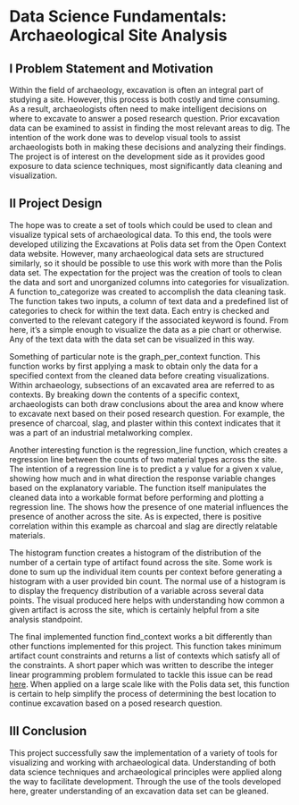 # Data Science Fundamentals: Archaeological Site Analysis

## I Problem Statement and Motivation

Within the field of archaeology, excavation is often an integral part of studying a site. However, this process is both costly and time consuming. 
As a result, archaeologists often need to make intelligent decisions on where to excavate to answer a posed research question. Prior excavation data 
can be examined to assist in finding the most relevant areas to dig. The intention of the work done was to develop visual tools to assist archaeologists 
both in making these decisions and analyzing their findings. The project is of interest on the development side as it provides good exposure to data science 
techniques, most significantly data cleaning and visualization. 

## II Project Design

The hope was to create a set of tools which could be used to clean and visualize typical sets of archaeological data. To this end, the tools were developed utilizing 
the Excavations at Polis data set from the Open Context data website. However, many archaeological data sets are structured similarly, so it should be possible to use 
this work with more than the Polis data set. The expectation for the project was the creation of tools to clean the data and sort and unorganized columns into categories 
for visualization. A function to_categorize was created to accomplish the data cleaning task. The function takes two inputs, a column of text data and a predefined list 
of categories to check for within the text data. Each entry is checked and converted to the relevant category if the associated keyword is found. From here, it’s a 
simple enough to visualize the data as a pie chart or otherwise. Any of the text data with the data set can be visualized in this way. 

Something of particular note is the graph_per_context function. This function works by first applying a mask to obtain only the data for a specified context from the 
cleaned data before creating visualizations. Within archaeology, subsections of an excavated area are referred to as contexts. By breaking down the contents of a 
specific context, archaeologists can both draw conclusions about the area and know where to excavate next based on their posed research question. For example, the 
presence of charcoal, slag, and plaster within this context indicates that it was a part of an industrial metalworking complex.

Another interesting function is the regression_line function, which creates a regression line between the counts of two material types across the site. The intention 
of a regression line is to predict a y value for a given x value, showing how much and in what direction the response variable changes based on the explanatory variable. 
The function itself manipulates the cleaned data into a workable format before performing and plotting a regression line. The shows how the presence of one material 
influences the presence of another across the site. As is expected, there is positive correlation within this example as charcoal and slag are directly relatable 
materials.

The histogram function creates a histogram of the distribution of the number of a certain type of artifact found across the site. Some work is done to sum up the 
individual item counts per context before generating a histogram with a user provided bin count. The normal use of a histogram is to display the frequency distribution 
of a variable across several data points. The visual produced here helps with understanding how common a given artifact is across the site, which is certainly helpful 
from a site analysis standpoint.

The final implemented function find_context works a bit differently than other functions implemented for this project. This function takes minimum artifact count constraints 
and returns a list of contexts which satisfy all of the constraints. A short paper which was written to describe the integer linear programming problem formulated to 
tackle this issue can be read [here](https://medium.com/@panarom/selecting-an-archaeological-context-using-integer-linear-programming-8f60cf7a405d). When applied on a large scale like with the Polis data set, this function is certain to help simplify the process of determining 
the best location to continue excavation based on a posed research question.

## III Conclusion
This project successfully saw the implementation of a variety of tools for visualizing and working with archaeological data. Understanding of both data science 
techniques and archaeological principles were applied along the way to facilitate development. Through the use of the tools developed here, greater understanding 
of an excavation data set can be gleaned.
